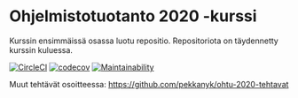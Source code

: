 # Ohjelmistotuotanto 2020 -kurssi
Kurssin ensimmäissä osassa luotu repositio. Repositoriota on täydennetty kurssin kuluessa.

[![CircleCI](https://circleci.com/gh/pekkanyk/ohtu-2020-viikko1.svg?style=svg)](https://circleci.com/gh/pekkanyk/ohtu-2020-viikko1)
[![codecov](https://codecov.io/gh/pekkanyk/ohtu-2020-viikko1/branch/master/graph/badge.svg)](https://codecov.io/gh/pekkanyk/ohtu-2020-viikko1)
[![Maintainability](https://api.codeclimate.com/v1/badges/794aa7bfdbf1d6cb33bb/maintainability)](https://codeclimate.com/github/pekkanyk/ohtu-2020-viikko1/maintainability)

Muut tehtävät osoitteessa: 
https://github.com/pekkanyk/ohtu-2020-tehtavat
